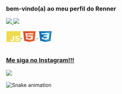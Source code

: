 ### bem-vindo(a) ao meu perfil do Renner

<div>
  <a href="https://github.com/rennbjj">
  <img height="180em" src="https://github-readme-stats.vercel.app/api?username=rennbjj&show_icons=true&theme=dark&include_all_commits=true&count_private=true"/>
  <img height="180em" src="https://github-readme-stats.vercel.app/api/top-langs/?username=rennbjj&layout=compact&langs_count=6&theme=tokyonight"/>
</div>
<div style="display: inline_block"><br>
  <img align="center" alt="Js" height="30" width="40" src="https://raw.githubusercontent.com/devicons/devicon/master/icons/javascript/javascript-plain.svg">
  <img align="center" alt="HTML" height="30" width="40" src="https://raw.githubusercontent.com/devicons/devicon/master/icons/html5/html5-original.svg">
  <img align="center" alt="CSS" height="30" width="40" src="https://raw.githubusercontent.com/devicons/devicon/master/icons/css3/css3-original.svg">
</div>
 
 <br>
 
  ### Me siga no Instagram!!!
 
<div> 
  
  <a href="https://instagram.com/rennerbjj" target="_blank"><img src="https://img.shields.io/badge/-Instagram-%23E4405F?style=for-the-badge&logo=instagram&logoColor=white" target="_blank"></a> 

 
![Snake animation](https://github.com/rennbjj/rennbjj/blob/output/github-contribution-grid-snake.svg)
</div>
